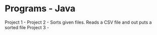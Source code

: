 # Programs - Java

Project 1 - 
Project 2 - Sorts given files. Reads a CSV file and out puts a sorted file
Project 3 - 
